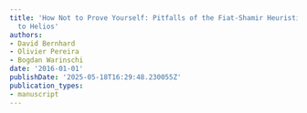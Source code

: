 ```yaml
---
title: 'How Not to Prove Yourself: Pitfalls of the Fiat-Shamir Heuristic and Applications
  to Helios'
authors:
- David Bernhard
- Olivier Pereira
- Bogdan Warinschi
date: '2016-01-01'
publishDate: '2025-05-18T16:29:48.230055Z'
publication_types:
- manuscript
---
```

